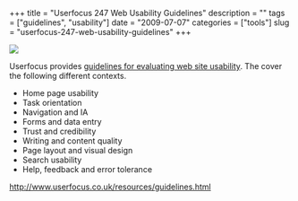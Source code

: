 +++
title = "Userfocus 247 Web Usability Guidelines"
description = ""
tags = ["guidelines", "usability"]
date = "2009-07-07"
categories = ["tools"]
slug = "userfocus-247-web-usability-guidelines"
+++


<div class="tool-screenshot mb1"><a href="http://www.userfocus.co.uk/resources/guidelines.html"><img id='bluga-thumbnail-2735' class='bluga-thumbnail custom' src='http://media.konigi.com/bluga/
wt523004a2df565_custom.jpg'/></a></div><p>Userfocus provides <a href="http://www.userfocus.co.uk/resources/guidelines.html">guidelines for evaluating web site usability</a>. The cover the following different contexts.</p>
<ul>
<li>Home page usability</li>
<li>Task orientation</li>
<li>Navigation and IA</li>
<li>Forms and data entry</li>
<li>Trust and credibility</li>
<li>Writing and content quality</li>
<li>Page layout and visual design</li>
<li>Search usability</li>
<li>Help, feedback and error tolerance</li>
</ul>
  
<p><a href="http://www.userfocus.co.uk/resources/guidelines.html">http://www.userfocus.co.uk/resources/guidelines.html</a></p>
      
